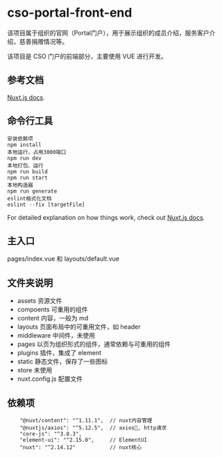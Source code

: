 # cso-portal-front-end

该项目属于组织的官网（Portal门户），用于展示组织的成员介绍，服务客户介绍，慈善捐赠情况等。

该项目是 CSO 门户的前端部分，主要使用 VUE 进行开发。

## 参考文档

[Nuxt.js docs](https://nuxtjs.org).

## 命令行工具

```
安装依赖项
npm install
本地运行，占用3000端口
npm run dev
本地打包、运行
npm run build
npm run start
本地构造器
npm run generate
eslint格式化文档
eslint --fix [targetFile]
```

For detailed explanation on how things work, check out [Nuxt.js docs](https://nuxtjs.org).

## 主入口

pages/index.vue 和 layouts/default.vue

## 文件夹说明

- assets 资源文件
- compoents 可重用的组件
- content 内容，一般为 md
- layouts 页面布局中的可重用文件，如 header
- middleware 中间件，未使用
- pages 以页为组织形式的组件，通常依赖与可重用的组件
- plugins 插件，集成了 element
- static 静态文件，保存了一些图标
- store 未使用
- nuxt.config.js 配置文件

## 依赖项

```
    "@nuxt/content": "^1.11.1",  // nuxt内容管理
    "@nuxtjs/axios": "^5.12.5",  // axios, http请求
    "core-js": "^3.8.3",
    "element-ui": "^2.15.0",     // ElementUI
    "nuxt": "^2.14.12"           // nuxt核心
```
